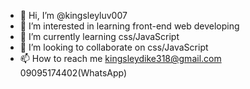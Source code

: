 - 👋 Hi, I’m @kingsleyluv007
- 👀 I’m interested in learning front-end web developing
- 🌱 I’m currently learning css/JavaScript 
- 💞️ I’m looking to collaborate on css/JavaScript 
- 📫 How to reach me kingsleydike318@gmail.com
09095174402(WhatsApp)

<!---
kingsleyluv007/kingsleyluv007 is a ✨ special ✨ repository because its `README.md` (this file) appears on your GitHub profile.
You can click the Preview link to take a look at your changes.
--->
